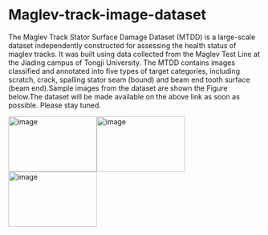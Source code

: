 # Maglev-track-image-dataset
The Maglev Track Stator Surface Damage Dataset (MTDD) is a large-scale dataset independently constructed for assessing the health status of maglev tracks. It was built using data collected from the Maglev Test Line at the Jiading campus of Tongji University. The MTDD contains images classified and annotated into five types of target categories, including scratch, crack, spalling stator seam (bound) and beam end tooth surface (beam end).Sample images from the dataset are shown the Figure below.The dataset will be made available on the above link as soon as possible. Please stay tuned.

<img width="176" height="110" alt="image" src="https://github.com/user-attachments/assets/4ff26527-b151-4ddd-8b71-3b7b61dd8387" /><img width="176" height="110" alt="image" src="https://github.com/user-attachments/assets/df3899dc-befb-4202-a4ed-f1457ec745c4" /><img width="176" height="110" alt="image" src="https://github.com/user-attachments/assets/f1b31627-67c2-490a-be75-8f2d95e4fd1d" />




